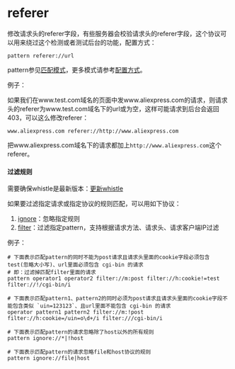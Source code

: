 
# referer

修改请求头的referer字段，有些服务器会校验请求头的referer字段，这个协议可以用来绕过这个检测或者测试后台的功能，配置方式：

	pattern referer://url

pattern参见[匹配模式](../pattern.html)，更多模式请参考[配置方式](../mode.html)。

例子：

如果我们在www.test.com域名的页面中发www.aliexpress.com的请求，则请求头的referer为www.test.com域名下的url或为空，这样可能请求到后台会返回403，可以这么修改referer：

	www.aliexpress.com referer://http://www.aliexpress.com

把www.aliexpress.com域名下的请求都加上`http://www.aliexpress.com`这个referer。

#### 过滤规则
需要确保whistle是最新版本：[更新whistle](../update.html)

如果要过滤指定请求或指定协议的规则匹配，可以用如下协议：

1. [ignore](./ignore.html)：忽略指定规则
2. [filter](./filter.html)：过滤指定pattern，支持根据请求方法、请求头、请求客户端IP过滤

例子：

```
# 下面表示匹配pattern的同时不能为post请求且请求头里面的cookie字段必须包含test(忽略大小写)、url里面必须包含 cgi-bin 的请求
# 即：过滤掉匹配filter里面的请求
pattern operator1 operator2 filter://m:post filter://h:cookie!=test filter://!/cgi-bin/i

# 下面表示匹配pattern1、pattern2的同时必须为post请求且请求头里面的cookie字段不能包含类似 `uin=123123`、且url里面不能包含 cgi-bin 的请求
operator pattern1 pattern2 filter://m:!post filter://h:cookie=/uin=o\d+/i filter:///cgi-bin/i

# 下面表示匹配pattern的请求忽略除了host以外的所有规则
pattern ignore://*|!host

# 下面表示匹配pattern的请求忽略file和host协议的规则
pattern ignore://file|host
```

